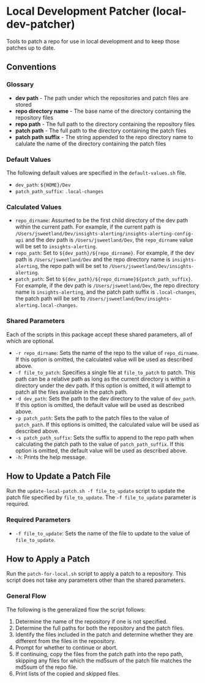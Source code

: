 # Local Development Patcher (local-dev-patcher)

Tools to patch a repo for use in local development and to keep those patches up to date.

## Conventions

### Glossary

- **dev path** - The path under which the repositories and patch files are stored
- **repo directory name** - The base name of the directory containing the repository files
- **repo path** - The full path to the directory containing the repository files
- **patch path** - The full path to the directory containing the patch files
- **patch path suffix** - The string appended to the repo directory name to calulate the name of the directory containing the patch files

### Default Values

The following default values are specified in the `default-values.sh` file.

- `dev_path`: `${HOME}/Dev`
- `patch_path_suffix`: `.local-changes`

### Calculated Values

- `repo_dirname`: Assumed to be the first child directory of the dev path within the current path. For example, if the current path is `/Users/jsweetland/Dev/insights-alerting/insights-alerting-config-api` and the dev path is `/Users/jsweetland/Dev`, the `repo_dirname` value will be set to `insights-alerting`.
- `repo_path`: Set to `${dev_path}/${repo_dirname}`. For example, if the dev path is `/Users/jsweetland/Dev` and the repo directory name is `insights-alerting`, the repo path will be set to `/Users/jsweetland/Dev/insights-alerting`.
- `patch_path`: Set to `${dev_path}/${repo_dirname}${patch_path_suffix}`. For example, if the dev path is `/Users/jsweetland/Dev`, the repo directory name is `insights-alerting`, and the patch path suffix is `.local-changes`, the patch path will be set to `/Users/jsweetland/Dev/insights-alerting.local-changes`.

### Shared Parameters

Each of the scripts in this package accept these shared parameters, all of which are optional.

- `-r repo_dirname`: Sets the name of the repo to the value of `repo_dirname`. If this option is omitted, the calculated value will be used as described above.
- `-f file_to_patch`: Specifies a single file at `file_to_patch` to patch. This path can be a relative path as long as the current directory is within a directory under the dev path. If this option is omitted, it will attempt to patch all the files available in the patch path.
- `-d dev_path`: Sets the path to the dev directory to the value of `dev_path`. If this option is omitted, the default value will be used as described above.
- `-p patch_path`: Sets the path to the patch files to the value of `patch_path`. If this options is omitted, the calculated value will be used as described above.
- `-s patch_path_suffix`: Sets the suffix to append to the repo path when calculating the patch path to the value of `patch_path_suffix`. If this option is omitted, the default value will be used as described above.
- `-h`: Prints the help message.

## How to Update a Patch File

Run the `update-local-patch.sh -f file_to_update` script to update the patch file specified by `file_to_update`. The `-f file_to_update` parameter is required.

### Required Parameters

- `-f file_to_update`: Sets the name of the file to update to the value of `file_to_update`.

## How to Apply a Patch

Run the `patch-for-local.sh` script to apply a patch to a repository. This script does not take any parameters other than the shared parameters.

### General Flow

The following is the generalized flow the script follows:

1. Determine the name of the repository if one is not specified.
2. Determine the full paths for both the repository and the patch files.
3. Identify the files included in the patch and determine whether they are different from the files in the repository.
4. Prompt for whether to continue or abort.
5. If continuing, copy the files from the patch path into the repo path, skipping any files for which the md5sum of the patch file matches the md5sum of the repo file.
6. Print lists of the copied and skipped files.
